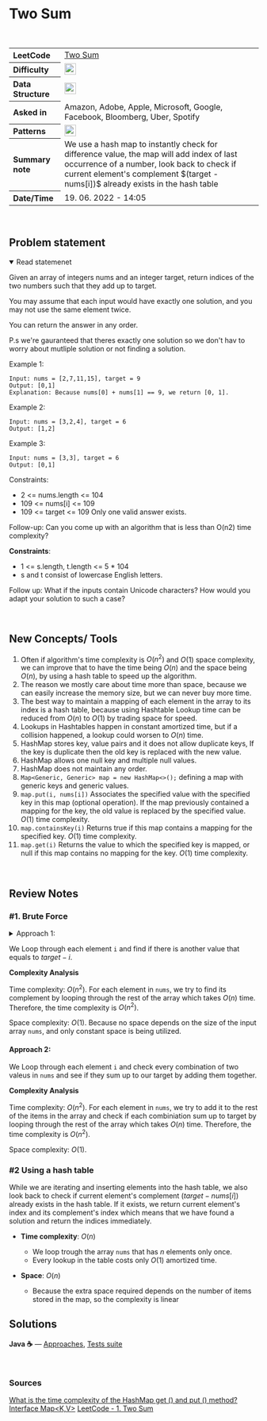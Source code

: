 # Two Sum

<br>

<table style="text-align: left;">
  <tr>
    <th>LeetCode</th>
    <td><a href="https://leetcode.com/problems/two-sum/" target="_blank">Two Sum</a></td>
  </tr>
  <tr>
    <th>Difficulty</th>
    <td>
    <img src="https://img.shields.io/badge/Easy-1faf25.svg" height="23"/>
    </td>
  </tr>
  <tr>
    <th>Data Structure</th>
    <td>
    <img src="https://img.shields.io/badge/Array-69314C.svg" height="23"/>
    </td>
  </tr>
  <tr>
    <th>Asked in</th>
    <td>
    Amazon, Adobe, Apple, Microsoft, Google, Facebook, Bloomberg, Uber, Spotify
    </td>
  </tr>
  <tr>
    <th>Patterns</th>
    <td>
      <img src="https://img.shields.io/badge/hashtable-69314C.svg" height="23"/>
    </td>
  </tr>

  <tr>
    <th>Summary note</th>
    <td>
    We use a hash map to instantly check for difference value, the map will add index of last occurrence of a number, look back to check if current element's complement $(target - nums[i])$ already exists in the hash table
    </td>
  </tr>
  
  <tr>
    <th>Date/Time</th>
    <td>
      19.  06. 2022 - 14:05
    </td>
  </tr>


</table>


<br>

## Problem statement
<details open>
   <summary>Read statemenet</summary>

Given an array of integers nums and an integer target, return indices of the two numbers such that they add up to target.

You may assume that each input would have exactly one solution, and you may not use the same element twice.

You can return the answer in any order.

P.s we're gauranteed that theres exactly one solution so we don't hav to worry about mutliple solution or not finding a solution.

 

Example 1:
```
Input: nums = [2,7,11,15], target = 9
Output: [0,1]
Explanation: Because nums[0] + nums[1] == 9, we return [0, 1].
```

Example 2:
```
Input: nums = [3,2,4], target = 6
Output: [1,2]
```

Example 3:
```
Input: nums = [3,3], target = 6
Output: [0,1]
``` 

Constraints:

- 2 <= nums.length <= 104
- 109 <= nums[i] <= 109
- 109 <= target <= 109
Only one valid answer exists.
 

Follow-up: Can you come up with an algorithm that is less than O(n2) time complexity?


**Constraints**:

- 1 <= s.length, t.length <= 5 * 104
- s and t consist of lowercase English letters.
 

Follow up: What if the inputs contain Unicode characters? How would you adapt your solution to such a case?

</details>

<br>

## New Concepts/ Tools
1. Often if algorithm's time complexity is $O(n^2)$ and $O(1)$ space complexity, we can improve that to have the time being $O(n)$ and the space being $O(n)$, by using a hash table to speed up the algorithm.
2. The reason we mostly care about time more than space, because we can easily increase the memory size, but we can never buy more time.
3. The best way to maintain a mapping of each element in the array to its index is a hash table, because using Hashtable Lookup time can be reduced from $O(n)$ to $O(1)$ by trading space for speed. 
4. Lookups in Hashtables happen in constant amortized time, but if a collision happened, a lookup could worsen to $O(n)$ time.
5. HashMap stores key, value pairs and it does not allow duplicate keys, If the key is duplicate then the old key is replaced with the new value.
6. HashMap allows one null key and multiple null values.
7. HashMap does not maintain any order.
8. `Map<Generic, Generic> map = new HashMap<>();` defining a map with generic keys and generic values.
9. `map.put(i, nums[i])` Associates the specified value with the specified key in this map (optional operation). If the map previously contained a mapping for the key, the old value is replaced by the specified value. $O(1)$ time complexity.
10. `map.containsKey(i)` Returns true if this map contains a mapping for the specified key. $O(1)$ time complexity.
11. `map.get(i)` Returns the value to which the specified key is mapped, or null if this map contains no mapping for the key. $O(1)$ time complexity.


<br>

## Review Notes


### #1. Brute Force

<details>

<summary>Approach 1:  </summary>

</details>



We Loop through each element `i` and find if there is another value that equals to $target − i$.

**Complexity Analysis**

Time complexity: $O(n^2)$. For each element in `nums`, we try to find its complement by looping through the rest of the array which takes $O(n)$ time. Therefore, the time complexity is $O(n^2)$.

Space complexity: $O(1)$. Because no space depends on the size of the input array `nums`, and only constant space is being utilized.

#### Approach 2:
We Loop through each element `i` and check every combination of two valeus in `nums` and see if they sum up to our target by adding them together.

**Complexity Analysis**

Time complexity: $O(n^2)$. For each element in `nums`, we try to add it to the rest of the items in the array and check if each combiniation sum up to target by looping through the rest of the array which takes $O(n)$ time. Therefore, the time complexity is $O(n^2)$.

Space complexity: $O(1)$.


### #2 Using a hash table

While we are iterating and inserting elements into the hash table, we also look back to check if current element's complement $(target - nums[i])$ already exists in the hash table. If it exists, we return current element's index and its complement's index which means that we have found a solution and return the indices immediately.

- **Time complexity**: $O(n)$ 
  - We loop trough the array `nums` that has $n$ elements only once. 
  - Every lookup in the table costs only $O(1)$ amortized time.

- **Space**: $O(n)$ 
  - Because the extra space required depends on the number of items stored in the map, so the complexity is linear





## Solutions

**Java ☕** — [Approaches](../../../solutions/src/main/java/xyz/grind/coding/blind75/TwoSum.java), [Tests suite](../../../solutions/src/test/java/blind75/TwoSumTest.java)



<br>


### Sources
[What is the time complexity of the HashMap get () and put () method?](https://www.quora.com/What-is-the-time-complexity-of-the-HashMap-get-and-put-method)
[Interface Map<K,​V>](https://docs.oracle.com/en/java/javase/16/docs/api/java.base/java/util/Map.html)
[LeetCode - 1. Two Sum](https://leetcode.com/problems/two-sum/solution/)